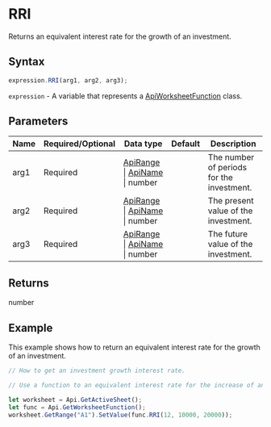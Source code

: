 # RRI

Returns an equivalent interest rate for the growth of an investment.

## Syntax

```javascript
expression.RRI(arg1, arg2, arg3);
```

`expression` - A variable that represents a [ApiWorksheetFunction](../ApiWorksheetFunction.md) class.

## Parameters

| **Name** | **Required/Optional** | **Data type** | **Default** | **Description** |
| ------------- | ------------- | ------------- | ------------- | ------------- |
| arg1 | Required | [ApiRange](../../ApiRange/ApiRange.md) \| [ApiName](../../ApiName/ApiName.md) \| number |  | The number of periods for the investment. |
| arg2 | Required | [ApiRange](../../ApiRange/ApiRange.md) \| [ApiName](../../ApiName/ApiName.md) \| number |  | The present value of the investment. |
| arg3 | Required | [ApiRange](../../ApiRange/ApiRange.md) \| [ApiName](../../ApiName/ApiName.md) \| number |  | The future value of the investment. |

## Returns

number

## Example

This example shows how to return an equivalent interest rate for the growth of an investment.

```javascript editor-xlsx
// How to get an investment growth interest rate.

// Use a function to an equivalent interest rate for the increase of an investment.

let worksheet = Api.GetActiveSheet();
let func = Api.GetWorksheetFunction();
worksheet.GetRange("A1").SetValue(func.RRI(12, 10000, 20000));
```
